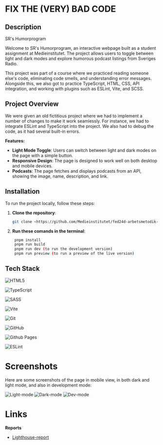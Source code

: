 # FIX THE (VERY) BAD CODE 

## Description

SR's Humorprogram

Welcome to SR's Humorprogram, an interactive webpage built as a student assignment at Medieinstitutet. The project allows users to toggle between light and dark modes and explore humorous podcast listings from Sveriges Radio. 

This project was part of a course where we practiced reading someone else's code, eliminating code smells, and understanding error messages. Alongside this, we also got to practice TypeScript, HTML, CSS, API integration, and working with plugins such as ESLint, Vite, and SCSS.

## Project Overview
We were given an old fictitious project where we had to implement a number of changes to make it work seamlessly. For instance, we had to integrate ESLint and TypeScript into the project. We also had to debug the code, as it had several built-in errors.

**Features:**
- **Light Mode Toggle**: Users can switch between light and dark modes on the page with a simple button.
- **Responsive Design**: The page is designed to work well on both desktop and mobile devices.
- **Podcasts**: The page fetches and displays podcasts from an API, showing the image, name, description, and link.

## Installation

To run the project locally, follow these steps:

1. **Clone the repository**:
   ```bash
   git clone <https://github.com/Medieinstitutet/fed24d-arbetsmetodik-inl-1-AgnesWilson>
2. **Run these comands in the terminal**:
   ```bash
    pnpm install
    pnpm run build
    pnpm run dev (to run the development version)
    pnpm run preview (to run a preview of the live version)

## Tech Stack
![HTML5](https://img.shields.io/badge/html5-%23E34F26.svg?style=for-the-badge&logo=html5&logoColor=white)

![TypeScript](https://img.shields.io/badge/typescript-%23007ACC.svg?style=for-the-badge&logo=typescript&logoColor=white)
    
![SASS](https://img.shields.io/badge/SASS-hotpink.svg?style=for-the-badge&logo=SASS&logoColor=white)

![Vite](https://img.shields.io/badge/vite-%23646CFF.svg?style=for-the-badge&logo=vite&logoColor=white) 

![Git](https://img.shields.io/badge/git-%23F05033.svg?style=for-the-badge&logo=git&logoColor=white)

![GitHub](https://img.shields.io/badge/github-%23121011.svg?style=for-the-badge&logo=github&logoColor=white)

![Github Pages](https://img.shields.io/badge/github%20pages-121013?style=for-the-badge&logo=github&logoColor=white)

![ESLint](https://img.shields.io/badge/ESLint-4B3263?style=for-the-badge&logo=eslint&logoColor=white) 

# Screenshots
Here are some screenshots of the page in mobile view, in both dark and light mode, and also in development mode:

![Light-mode](assets/light-mode.png)
![Dark-mode](assets/dark-mode.png)
![Dev-mode](assets/dev-mode.png)

# Links

**Reports**
- [Lighthouse-report](assets/lighthouse.png)
